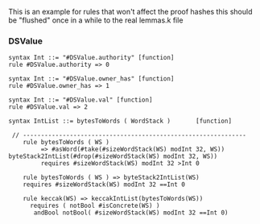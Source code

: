 This is an example for rules that won't affect the proof hashes
this should be "flushed" once in a while to the real lemmas.k file

### DSValue

```k
syntax Int ::= "#DSValue.authority" [function]
rule #DSValue.authority => 0

syntax Int ::= "#DSValue.owner_has" [function]
rule #DSValue.owner_has => 1

syntax Int ::= "#DSValue.val" [function]
rule #DSValue.val => 2

syntax IntList ::= bytesToWords ( WordStack )       [function]

 // --------------------------------------------------------------
    rule bytesToWords ( WS )
         => #asWord(#take(#sizeWordStack(WS) modInt 32, WS)) byteStack2IntList(#drop(#sizeWordStack(WS) modInt 32, WS))
         requires #sizeWordStack(WS) modInt 32 >Int 0

    rule bytesToWords ( WS ) => byteStack2IntList(WS)
    requires #sizeWordStack(WS) modInt 32 ==Int 0

    rule keccak(WS) => keccakIntList(bytesToWords(WS))
      requires ( notBool #isConcrete(WS) )
       andBool notBool( #sizeWordStack(WS) modInt 32 ==Int 0)
    
```
